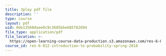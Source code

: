 ```yaml
---
title: 3play pdf file
description: ''
type: course
layout: pdf
uid: 0de13560daee0c9c3685bbe685f82694
file_type: application/pdf
file_location: >-
  https://open-learning-course-data-production.s3.amazonaws.com/res-6-012-introduction-to-probability-spring-2018/0de13560daee0c9c3685bbe685f82694_D_EGYzqmapc.pdf
course_id: res-6-012-introduction-to-probability-spring-2018
---
```

